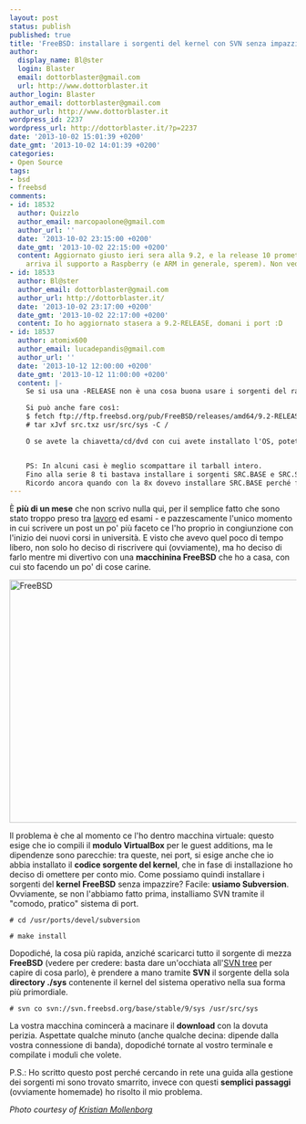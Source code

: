 ```yaml
---
layout: post
status: publish
published: true
title: 'FreeBSD: installare i sorgenti del kernel con SVN senza impazzire'
author:
  display_name: Bl@ster
  login: Blaster
  email: dottorblaster@gmail.com
  url: http://www.dottorblaster.it
author_login: Blaster
author_email: dottorblaster@gmail.com
author_url: http://www.dottorblaster.it
wordpress_id: 2237
wordpress_url: http://dottorblaster.it/?p=2237
date: '2013-10-02 15:01:39 +0200'
date_gmt: '2013-10-02 14:01:39 +0200'
categories:
- Open Source
tags:
- bsd
- freebsd
comments:
- id: 18532
  author: Quizzlo
  author_email: marcopaolone@gmail.com
  author_url: ''
  date: '2013-10-02 23:15:00 +0200'
  date_gmt: '2013-10-02 22:15:00 +0200'
  content: Aggiornato giusto ieri sera alla 9.2, e la release 10 promette bene, finalmente
    arriva il supporto a Raspberry (e ARM in generale, sperem). Non vedo l'ora ;)
- id: 18533
  author: Bl@ster
  author_email: dottorblaster@gmail.com
  author_url: http://dottorblaster.it/
  date: '2013-10-02 23:17:00 +0200'
  date_gmt: '2013-10-02 22:17:00 +0200'
  content: Io ho aggiornato stasera a 9.2-RELEASE, domani i port :D
- id: 18537
  author: atomix600
  author_email: lucadepandis@gmail.com
  author_url: ''
  date: '2013-10-12 12:00:00 +0200'
  date_gmt: '2013-10-12 11:00:00 +0200'
  content: |-
    Se si usa una -RELEASE non è una cosa buona usare i sorgenti del ramo -STABLE.  ;)

    Si può anche fare così:
    $ fetch ftp://ftp.freebsd.org/pub/FreeBSD/releases/amd64/9.2-RELEASE/src.txz
    # tar xJvf src.txz usr/src/sys -C /

    O se avete la chiavetta/cd/dvd con cui avete installato l'OS, potete anche evitarvi il download e andare direttamente di tar.


    PS: In alcuni casi è meglio scompattare il tarball intero.
    Fino alla serie 8 ti bastava installare i sorgenti SRC.BASE e SRC.SYS (il primo contiene i Makefile base e il secondo i sorgenti del kernel), ora invece è stato completamente integrato tutto il trunk in un solo pacchetto.
    Ricordo ancora quando con la 8x dovevo installare SRC.BASE perché fuse ed ntfs-3g lamentavano la mancanza di tali file.
---
```

<p>È <strong>più di un mese</strong> che non scrivo nulla qui, per il semplice fatto che sono stato troppo preso tra <a href="http://dottorblaster.it/2013/07/vi-racconto-posto-dove-lavoro/">lavoro</a> ed esami - e pazzescamente l'unico momento in cui scrivere un post un po' più faceto ce l'ho proprio in congiunzione con l'inizio dei nuovi corsi in università. E visto che avevo quel poco di tempo libero, non solo ho deciso di riscrivere qui (ovviamente), ma ho deciso di farlo mentre mi divertivo con una <strong>macchinina FreeBSD</strong> che ho a casa, con cui sto facendo un po' di cose carine.</p>
<p><img class="aligncenter" alt="FreeBSD" src="http://farm4.staticflickr.com/3568/3489353270_3bb7c95443_z.jpg" width="640" height="426" /></p>
<p>Il problema è che al momento ce l'ho dentro macchina virtuale: questo esige che io compili il <strong>modulo VirtualBox</strong> per le guest additions, ma le dipendenze sono parecchie: tra queste, nei port, si esige anche che io abbia installato il <strong>codice sorgente del kernel</strong>, che in fase di installazione ho deciso di omettere per conto mio. Come possiamo quindi installare i sorgenti del <strong>kernel FreeBSD</strong> senza impazzire? Facile: <strong>usiamo Subversion</strong>. Ovviamente, se non l'abbiamo fatto prima, installiamo SVN tramite il "comodo, pratico" sistema di port.</p>
<p><code># cd /usr/ports/devel/subversion<br />
# make install</code></p>
<p>Dopodiché, la cosa più rapida, anziché scaricarci tutto il sorgente di mezza <strong>FreeBSD</strong> (vedere per credere: basta dare un'occhiata all'<a href="http://svn.freebsd.org/base/stable/9">SVN tree</a> per capire di cosa parlo), è prendere a mano tramite <strong>SVN</strong> il sorgente della sola <strong>directory ./sys</strong> contenente il kernel del sistema operativo nella sua forma più primordiale.</p>
<p><code># svn co svn://svn.freebsd.org/base/stable/9/sys /usr/src/sys</code></p>
<p>La vostra macchina comincerà a macinare il <strong>download</strong> con la dovuta perizia. Aspettate qualche minuto (anche qualche decina: dipende dalla vostra connessione di banda), dopodiché tornate al vostro terminale e compilate i moduli che volete.</p>
<p>P.S.: Ho scritto questo post perché cercando in rete una guida alla gestione dei sorgenti mi sono trovato smarrito, invece con questi <strong>semplici passaggi</strong> (ovviamente homemade) ho risolto il mio problema.</p>
<p><em>Photo courtesy of <a href="http://www.flickr.com/photos/mollenborg/3489353270/">Kristian Mollenborg</a></em></p>
